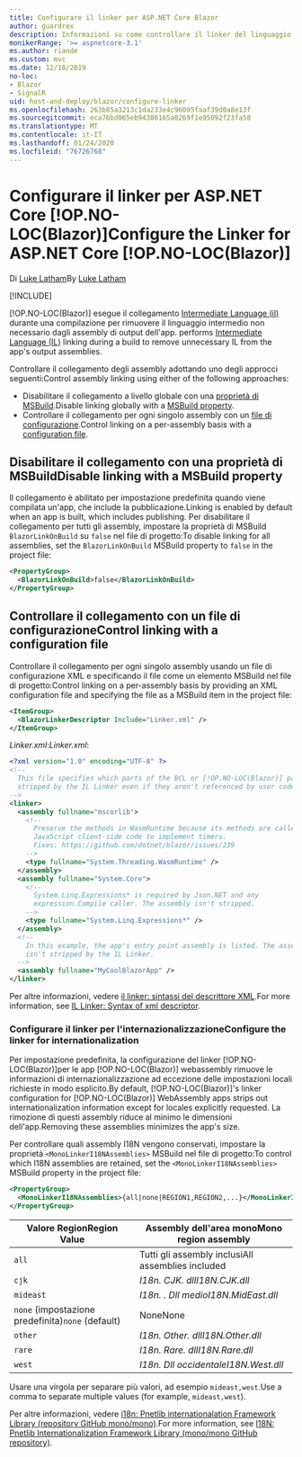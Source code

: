 ```yaml
---
title: Configurare il linker per ASP.NET Core Blazor
author: guardrex
description: Informazioni su come controllare il linker del linguaggio intermedio (IL) quando si compila un'app Blazor.
monikerRange: '>= aspnetcore-3.1'
ms.author: riande
ms.custom: mvc
ms.date: 12/18/2019
no-loc:
- Blazor
- SignalR
uid: host-and-deploy/blazor/configure-linker
ms.openlocfilehash: 263b85a3213c1da233e4c96095faaf39d0a8e13f
ms.sourcegitcommit: eca76bd065eb94386165a0269f1e95092f23fa58
ms.translationtype: MT
ms.contentlocale: it-IT
ms.lasthandoff: 01/24/2020
ms.locfileid: "76726768"
---
```

# <a name="configure-the-linker-for-aspnet-core-opno-locblazor"></a><span data-ttu-id="c9c9a-103">Configurare il linker per ASP.NET Core [!OP.NO-LOC(Blazor)]</span><span class="sxs-lookup"><span data-stu-id="c9c9a-103">Configure the Linker for ASP.NET Core [!OP.NO-LOC(Blazor)]</span></span>

<span data-ttu-id="c9c9a-104">Di [Luke Latham](https://github.com/guardrex)</span><span class="sxs-lookup"><span data-stu-id="c9c9a-104">By [Luke Latham](https://github.com/guardrex)</span></span>

[!INCLUDE[](~/includes/blazorwasm-preview-notice.md)]

[!OP.NO-LOC(Blazor)]<span data-ttu-id="c9c9a-105"> esegue il collegamento [Intermediate Language (il)](/dotnet/standard/managed-code#intermediate-language--execution) durante una compilazione per rimuovere il linguaggio intermedio non necessario dagli assembly di output dell'app.</span><span class="sxs-lookup"><span data-stu-id="c9c9a-105"> performs [Intermediate Language (IL)](/dotnet/standard/managed-code#intermediate-language--execution) linking during a build to remove unnecessary IL from the app's output assemblies.</span></span>

<span data-ttu-id="c9c9a-106">Controllare il collegamento degli assembly adottando uno degli approcci seguenti:</span><span class="sxs-lookup"><span data-stu-id="c9c9a-106">Control assembly linking using either of the following approaches:</span></span>

* <span data-ttu-id="c9c9a-107">Disabilitare il collegamento a livello globale con una [proprietà di MSBuild](#disable-linking-with-a-msbuild-property).</span><span class="sxs-lookup"><span data-stu-id="c9c9a-107">Disable linking globally with a [MSBuild property](#disable-linking-with-a-msbuild-property).</span></span>
* <span data-ttu-id="c9c9a-108">Controllare il collegamento per ogni singolo assembly con un [file di configurazione](#control-linking-with-a-configuration-file).</span><span class="sxs-lookup"><span data-stu-id="c9c9a-108">Control linking on a per-assembly basis with a [configuration file](#control-linking-with-a-configuration-file).</span></span>

## <a name="disable-linking-with-a-msbuild-property"></a><span data-ttu-id="c9c9a-109">Disabilitare il collegamento con una proprietà di MSBuild</span><span class="sxs-lookup"><span data-stu-id="c9c9a-109">Disable linking with a MSBuild property</span></span>

<span data-ttu-id="c9c9a-110">Il collegamento è abilitato per impostazione predefinita quando viene compilata un'app, che include la pubblicazione.</span><span class="sxs-lookup"><span data-stu-id="c9c9a-110">Linking is enabled by default when an app is built, which includes publishing.</span></span> <span data-ttu-id="c9c9a-111">Per disabilitare il collegamento per tutti gli assembly, impostare la proprietà di MSBuild `BlazorLinkOnBuild` su `false` nel file di progetto:</span><span class="sxs-lookup"><span data-stu-id="c9c9a-111">To disable linking for all assemblies, set the `BlazorLinkOnBuild` MSBuild property to `false` in the project file:</span></span>

```xml
<PropertyGroup>
  <BlazorLinkOnBuild>false</BlazorLinkOnBuild>
</PropertyGroup>
```

## <a name="control-linking-with-a-configuration-file"></a><span data-ttu-id="c9c9a-112">Controllare il collegamento con un file di configurazione</span><span class="sxs-lookup"><span data-stu-id="c9c9a-112">Control linking with a configuration file</span></span>

<span data-ttu-id="c9c9a-113">Controllare il collegamento per ogni singolo assembly usando un file di configurazione XML e specificando il file come un elemento MSBuild nel file di progetto:</span><span class="sxs-lookup"><span data-stu-id="c9c9a-113">Control linking on a per-assembly basis by providing an XML configuration file and specifying the file as a MSBuild item in the project file:</span></span>

```xml
<ItemGroup>
  <BlazorLinkerDescriptor Include="Linker.xml" />
</ItemGroup>
```

<span data-ttu-id="c9c9a-114">*Linker.xml*:</span><span class="sxs-lookup"><span data-stu-id="c9c9a-114">*Linker.xml*:</span></span>

```xml
<?xml version="1.0" encoding="UTF-8" ?>
<!--
  This file specifies which parts of the BCL or [!OP.NO-LOC(Blazor)] packages must not be
  stripped by the IL Linker even if they aren't referenced by user code.
-->
<linker>
  <assembly fullname="mscorlib">
    <!--
      Preserve the methods in WasmRuntime because its methods are called by 
      JavaScript client-side code to implement timers.
      Fixes: https://github.com/dotnet/blazor/issues/239
    -->
    <type fullname="System.Threading.WasmRuntime" />
  </assembly>
  <assembly fullname="System.Core">
    <!--
      System.Linq.Expressions* is required by Json.NET and any 
      expression.Compile caller. The assembly isn't stripped.
    -->
    <type fullname="System.Linq.Expressions*" />
  </assembly>
  <!--
    In this example, the app's entry point assembly is listed. The assembly
    isn't stripped by the IL Linker.
  -->
  <assembly fullname="MyCoolBlazorApp" />
</linker>
```

<span data-ttu-id="c9c9a-115">Per altre informazioni, vedere [il linker: sintassi del descrittore XML](https://github.com/mono/linker/blob/master/src/linker/README.md#syntax-of-xml-descriptor).</span><span class="sxs-lookup"><span data-stu-id="c9c9a-115">For more information, see [IL Linker: Syntax of xml descriptor](https://github.com/mono/linker/blob/master/src/linker/README.md#syntax-of-xml-descriptor).</span></span>

### <a name="configure-the-linker-for-internationalization"></a><span data-ttu-id="c9c9a-116">Configurare il linker per l'internazionalizzazione</span><span class="sxs-lookup"><span data-stu-id="c9c9a-116">Configure the linker for internationalization</span></span>

<span data-ttu-id="c9c9a-117">Per impostazione predefinita, la configurazione del linker [!OP.NO-LOC(Blazor)]per le app [!OP.NO-LOC(Blazor)] webassembly rimuove le informazioni di internazionalizzazione ad eccezione delle impostazioni locali richieste in modo esplicito.</span><span class="sxs-lookup"><span data-stu-id="c9c9a-117">By default, [!OP.NO-LOC(Blazor)]'s linker configuration for [!OP.NO-LOC(Blazor)] WebAssembly apps strips out internationalization information except for locales explicitly requested.</span></span> <span data-ttu-id="c9c9a-118">La rimozione di questi assembly riduce al minimo le dimensioni dell'app.</span><span class="sxs-lookup"><span data-stu-id="c9c9a-118">Removing these assemblies minimizes the app's size.</span></span>

<span data-ttu-id="c9c9a-119">Per controllare quali assembly I18N vengono conservati, impostare la proprietà `<MonoLinkerI18NAssemblies>` MSBuild nel file di progetto:</span><span class="sxs-lookup"><span data-stu-id="c9c9a-119">To control which I18N assemblies are retained, set the `<MonoLinkerI18NAssemblies>` MSBuild property in the project file:</span></span>

```xml
<PropertyGroup>
  <MonoLinkerI18NAssemblies>{all|none|REGION1,REGION2,...}</MonoLinkerI18NAssemblies>
</PropertyGroup>
```

| <span data-ttu-id="c9c9a-120">Valore Region</span><span class="sxs-lookup"><span data-stu-id="c9c9a-120">Region Value</span></span>     | <span data-ttu-id="c9c9a-121">Assembly dell'area mono</span><span class="sxs-lookup"><span data-stu-id="c9c9a-121">Mono region assembly</span></span>    |
| ---------------- | ----------------------- |
| `all`            | <span data-ttu-id="c9c9a-122">Tutti gli assembly inclusi</span><span class="sxs-lookup"><span data-stu-id="c9c9a-122">All assemblies included</span></span> |
| `cjk`            | <span data-ttu-id="c9c9a-123">*I18n. CJK. dll*</span><span class="sxs-lookup"><span data-stu-id="c9c9a-123">*I18N.CJK.dll*</span></span>          |
| `mideast`        | <span data-ttu-id="c9c9a-124">*I18n. . Dll medio*</span><span class="sxs-lookup"><span data-stu-id="c9c9a-124">*I18N.MidEast.dll*</span></span>      |
| <span data-ttu-id="c9c9a-125">`none` (impostazione predefinita)</span><span class="sxs-lookup"><span data-stu-id="c9c9a-125">`none` (default)</span></span> | <span data-ttu-id="c9c9a-126">None</span><span class="sxs-lookup"><span data-stu-id="c9c9a-126">None</span></span>                    |
| `other`          | <span data-ttu-id="c9c9a-127">*I18n. Other. dll*</span><span class="sxs-lookup"><span data-stu-id="c9c9a-127">*I18N.Other.dll*</span></span>        |
| `rare`           | <span data-ttu-id="c9c9a-128">*I18n. Rare. dll*</span><span class="sxs-lookup"><span data-stu-id="c9c9a-128">*I18N.Rare.dll*</span></span>         |
| `west`           | <span data-ttu-id="c9c9a-129">*I18n. Dll occidentale*</span><span class="sxs-lookup"><span data-stu-id="c9c9a-129">*I18N.West.dll*</span></span>         |

<span data-ttu-id="c9c9a-130">Usare una virgola per separare più valori, ad esempio `mideast,west`.</span><span class="sxs-lookup"><span data-stu-id="c9c9a-130">Use a comma to separate multiple values (for example, `mideast,west`).</span></span>

<span data-ttu-id="c9c9a-131">Per altre informazioni, vedere [i18n: Pnetlib internationalation Framework Library (repository GitHub mono/mono)](https://github.com/mono/mono/tree/master/mcs/class/I18N).</span><span class="sxs-lookup"><span data-stu-id="c9c9a-131">For more information, see [I18N: Pnetlib Internationalization Framework Library (mono/mono GitHub repository)](https://github.com/mono/mono/tree/master/mcs/class/I18N).</span></span>
